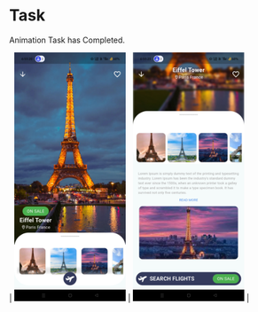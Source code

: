 # Task

Animation Task has Completed.

| <img src="AppScreenShot/image1.jpg" alt="Animation Screenshot" width="40%"/> | <img src="AppScreenShot/image2.jpg" alt="Animation Screenshot" width="40%"/>  |
